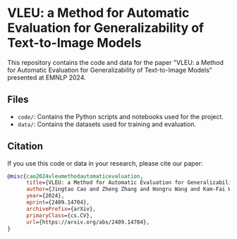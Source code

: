 # VLEU: a Method for Automatic Evaluation for Generalizability of Text-to-Image Models

This repository contains the code and data for the paper "VLEU: a Method for Automatic Evaluation for Generalizability of Text-to-Image Models" presented at EMNLP 2024.

## Files

- `code/`: Contains the Python scripts and notebooks used for the project.
- `data/`: Contains the datasets used for training and evaluation.

## Citation

If you use this code or data in your research, please cite our paper:

```bibtex
@misc{cao2024vleumethodautomaticevaluation,
      title={VLEU: a Method for Automatic Evaluation for Generalizability of Text-to-Image Models}, 
      author={Jingtao Cao and Zheng Zhang and Hongru Wang and Kam-Fai Wong},
      year={2024},
      eprint={2409.14704},
      archivePrefix={arXiv},
      primaryClass={cs.CV},
      url={https://arxiv.org/abs/2409.14704}, 
}
```